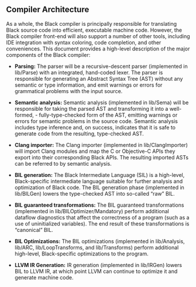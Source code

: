 
## Compiler Architecture
As a whole, the Black compiler is principally responsible for translating Black source code into efficient, executable machine code. However, the Black compiler front-end will also support a number of other tools, including IDE integration with syntax coloring, code completion, and other conveniences. This document provides a high-level description of the major components of the Black compiler:

- **Parsing:** The parser will be a recursive-descent parser (implemented in lib/Parse) with an integrated, hand-coded lexer. The parser is responsible for generating an Abstract Syntax Tree (AST) without any semantic or type information, and emit warnings or errors for grammatical problems with the input source.

- **Semantic analysis:** Semantic analysis (implemented in lib/Sema) will be responsible for taking the parsed AST and transforming it into a well-formed, - fully-type-checked form of the AST, emitting warnings or errors for semantic problems in the source code. Semantic analysis includes type inference and, on success, indicates that it is safe to generate code from the resulting, type-checked AST.

- **Clang importer:** The Clang importer (implemented in lib/ClangImporter) will import Clang modules and map the C or Objective-C APIs they export into their corresponding Black APIs. The resulting imported ASTs can be referred to by semantic analysis.

- **BIL generation:** The Black Intermediate Language (SIL) is a high-level, Black-specific intermediate language suitable for further analysis and optimization of Black code. The BIL generation phase (implemented in lib/BILGen) lowers the type-checked AST into so-called “raw” BIL. 

- **BIL guaranteed transformations:** The BIL guaranteed transformations (implemented in lib/BILOptimizer/Mandatory) perform additional dataflow diagnostics that affect the correctness of a program (such as a use of uninitialized variables). The end result of these transformations is “canonical” BIL.

- **BIL Optimizations:** The BIL optimizations (implemented in lib/Analysis, lib/ARC, lib/LoopTransforms, and lib/Transforms) perform additional high-level, Black-specific optimizations to the program.

- **LLVM IR Generation:** IR generation (implemented in lib/IRGen) lowers BIL to LLVM IR, at which point LLVM can continue to optimize it and generate machine code.

